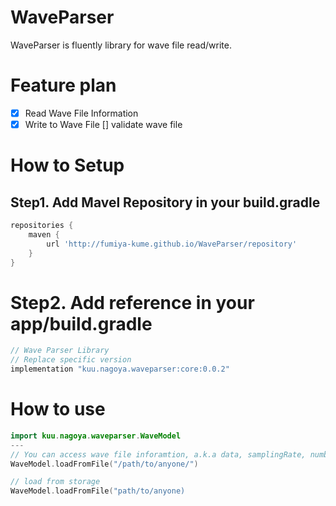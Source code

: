 # WaveParser

WaveParser is fluently library for wave file read/write.

# Feature plan

- [x] Read Wave File Information
- [x] Write to Wave File
 [] validate wave file

# How to Setup

## Step1. Add Mavel Repository in your build.gradle

```groovy
repositories {
    maven {
        url 'http://fumiya-kume.github.io/WaveParser/repository'
    }
}
```

# Step2. Add reference in your app/build.gradle

```groovy
// Wave Parser Library
// Replace specific version
implementation "kuu.nagoya.waveparser:core:0.0.2"
```

# How to use

```kotlin
import kuu.nagoya.waveparser.WaveModel
---
// You can access wave file inforamtion, a.k.a data, samplingRate, number of chnnel
WaveModel.loadFromFile("/path/to/anyone/")

// load from storage
WaveModel.loadFromFile("path/to/anyone)

```
